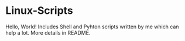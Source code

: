 # Linux-Scripts
Hello, World! Includes Shell and Pyhton scripts written by me which can help a lot. More details in README. 
